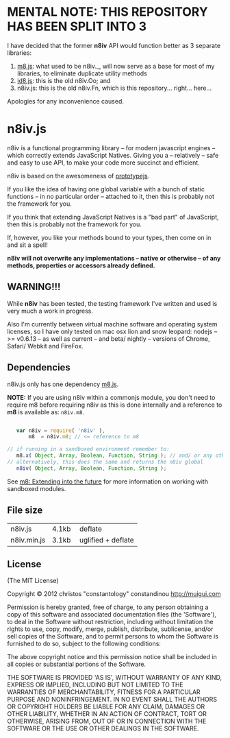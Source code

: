 # MENTAL NOTE: THIS REPOSITORY HAS BEEN SPLIT INTO 3
I have decided that the former **n8iv** API would function better as 3 separate libraries:

1. [m8.js](/constantology/m8): what used to be n8iv._, will now serve as a base for most of my libraries, to eliminate duplicate utility methods
2. [id8.js](/constantology/id8): this is the old n8iv.Oo; and
3. n8iv.js: this is the old n8iv.Fn, which is this repository... right... here...

Apologies for any inconvenience caused.

# n8iv.js
n8iv is a functional programming library – for modern javascript engines – which correctly extends JavaScript Natives. Giving you a – relatively – safe and easy to use API, to make your code more succinct and efficient.

n8iv is based on the awesomeness of [prototypejs](https://github.com/savetheclocktower/prototype).

If you like the idea of having one global variable with a bunch of static functions – in no particular order – attached to it, then this is probably not the framework for you.

If you think that extending JavaScript Natives is a "bad part" of JavaScript, then this is probably not the framework for you.

If, however, you like your methods bound to your types, then come on in and sit a spell!

**n8iv will not overwrite any implementations – native or otherwise – of any methods, properties or accessors already defined.**

## WARNING!!!
While **n8iv** has been tested, the testing framework I've written and used is very much a work in progress.

Also I'm currently between virtual machine software and operating system licenses, so I have only tested on mac osx lion and snow leopard: nodejs – >= v0.6.13 – as well as current – and beta/ nightly – versions of Chrome, Safari/ Webkit and FireFox.

## Dependencies

n8iv.js only has one dependency [m8.js](/constantology/m8).

**NOTE:**
If you are using n8iv within a commonjs module, you don't need to require m8 before requiring n8iv as this is done internally and a reference to **m8** is available as: `n8iv.m8`.

```javascript

   var n8iv = require( 'n8iv' ),
       m8  = n8iv.m8; // <= reference to m8

// if running in a sandboxed environment remember to:
   m8.x( Object, Array, Boolean, Function, String ); // and/ or any other Types that require extending.
// alternatively, this does the same and returns the n8iv global
   n8iv( Object, Array, Boolean, Function, String );

```

See [m8: Extending into the future](/constantology/m8) for more information on working with sandboxed modules.

## File size

<table border="0" cellpadding="0" cellspacing="0" width="100%">
	<tbody>
		<tr><td style="width : 80px ;">n8iv.js</td><td style="width : 48px ;">4.1kb</td><td>deflate</td>
		<tr><td>n8iv.min.js</td><td>3.1kb</td><td>uglified + deflate</td>
	</tbody>
</table>

## License

(The MIT License)

Copyright &copy; 2012 christos "constantology" constandinou http://muigui.com

Permission is hereby granted, free of charge, to any person obtaining a copy of this software and associated documentation files (the 'Software'), to deal in the Software without restriction, including without limitation the rights to use, copy, modify, merge, publish, distribute, sublicense, and/or sell copies of the Software, and to permit persons to whom the Software is furnished to do so, subject to the following conditions:

The above copyright notice and this permission notice shall be included in all copies or substantial portions of the Software.

THE SOFTWARE IS PROVIDED 'AS IS', WITHOUT WARRANTY OF ANY KIND, EXPRESS OR IMPLIED, INCLUDING BUT NOT LIMITED TO THE WARRANTIES OF MERCHANTABILITY, FITNESS FOR A PARTICULAR PURPOSE AND NONINFRINGEMENT. IN NO EVENT SHALL THE AUTHORS OR COPYRIGHT HOLDERS BE LIABLE FOR ANY CLAIM, DAMAGES OR OTHER LIABILITY, WHETHER IN AN ACTION OF CONTRACT, TORT OR OTHERWISE, ARISING FROM, OUT OF OR IN CONNECTION WITH THE SOFTWARE OR THE USE OR OTHER DEALINGS IN THE SOFTWARE.
